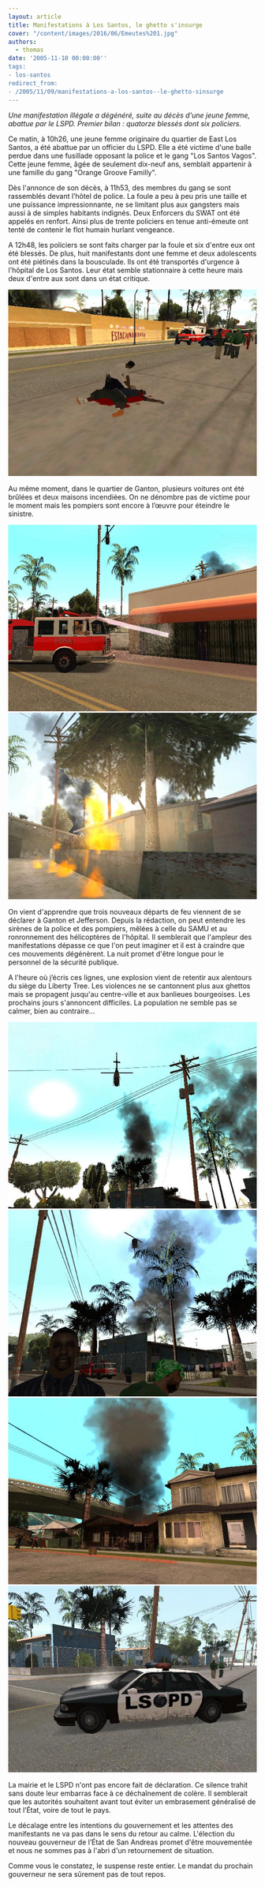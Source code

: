 ```yaml
---
layout: article
title: Manifestations à Los Santos, le ghetto s'insurge
cover: "/content/images/2016/06/Emeutes%201.jpg"
authors:
  - thomas
date: '2005-11-10 00:00:00''
tags:
- los-santos
redirect_from:
- /2005/11/09/manifestations-a-los-santos--le-ghetto-sinsurge
---
```


_Une manifestation illégale a dégénéré, suite au décès d'une jeune femme, abattue par le LSPD. Premier bilan : quatorze blessés dont six policiers._

Ce matin, à 10h26, une jeune femme originaire du quartier de East Los Santos, a été abattue par un officier du LSPD. Elle a été victime d'une balle perdue dans une fusillade opposant la police et le gang "Los Santos Vagos". Cette jeune femme, âgée de seulement dix-neuf ans, semblait appartenir à une famille du gang "Orange Groove Familly".

Dès l'annonce de son décès, à 11h53, des membres du gang se sont rassemblés devant l’hôtel de police. La foule a peu à peu pris une taille et une puissance impressionnante, ne se limitant plus aux gangsters mais aussi à de simples habitants indignés. Deux Enforcers du SWAT ont été appelés en renfort. Ainsi plus de trente policiers en tenue anti-émeute ont tenté de contenir le flot humain hurlant vengeance.

A 12h48, les policiers se sont faits charger par la foule et six d'entre eux ont été blessés. De plus, huit manifestants dont une femme et deux adolescents ont été piétinés dans la bousculade. Ils ont été transportés d'urgence à l'hôpital de Los Santos. Leur état semble stationnaire à cette heure mais deux d'entre aux sont dans un état critique.

![](/content/images/2005/01/Emeutes%2011.jpg)

Au même moment, dans le quartier de Ganton, plusieurs voitures ont été brûlées et deux maisons incendiées. On ne dénombre pas de victime pour le moment mais les pompiers sont encore à l’œuvre pour éteindre le sinistre.

![](/content/images/2005/01/Emeutes%205.jpg)
![](/content/images/2005/01/Emeutes%204.jpg)

On vient d'apprendre que trois nouveaux départs de feu viennent de se déclarer à Ganton et Jefferson. Depuis la rédaction, on peut entendre les sirènes de la police et des pompiers, mêlées à celle du SAMU et au ronronnement des hélicoptères de l'hôpital. Il semblerait que l'ampleur des manifestations dépasse ce que l'on peut imaginer et il est à craindre que ces mouvements dégénèrent. La nuit promet d'être longue pour le personnel de la sécurité publique.

A l'heure où j’écris ces lignes, une explosion vient de retentir aux alentours du siège du Liberty Tree. Les violences ne se cantonnent plus aux ghettos mais se propagent jusqu'au centre-ville et aux banlieues bourgeoises. Les prochains jours s'annoncent difficiles. La population ne semble pas se calmer, bien au contraire...

![](/content/images/2005/01/Emeutes%207.jpg)
![](/content/images/2005/01/Emeutes%2012.jpg)
![](/content/images/2005/01/Emeutes%203.jpg)
![](/content/images/2005/01/Emeutes%2016.jpg)

La mairie et le LSPD n'ont pas encore fait de déclaration. Ce silence trahit sans doute leur embarras face à ce déchaînement de colère. Il semblerait que les autorités souhaitent avant tout éviter un embrasement généralisé de tout l’État, voire de tout le pays.

Le décalage entre les intentions du gouvernement et les attentes des manifestants ne va pas dans le sens du retour au calme. L'élection du nouveau gouverneur de l’État de San Andreas promet d'être mouvementée et nous ne sommes pas à l'abri d'un retournement de situation.

Comme vous le constatez, le suspense reste entier. Le mandat du prochain gouverneur ne sera sûrement pas de tout repos.